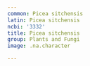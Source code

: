 ```yaml
---
common: Picea sitchensis
latin: Picea sitchensis
ncbi: '3332'
title: Picea sitchensis
group: Plants and Fungi
image: .na.character

---
```

